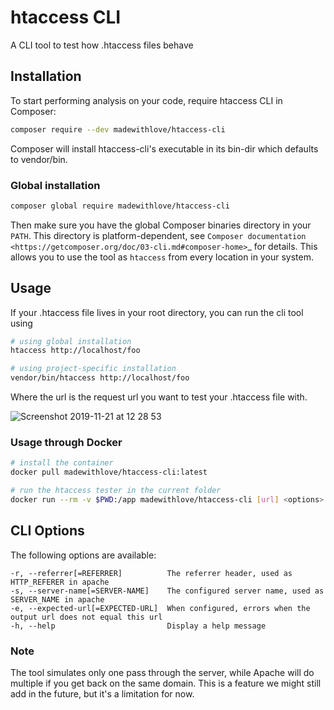 # htaccess CLI

A CLI tool to test how .htaccess files behave

## Installation

To start performing analysis on your code, require htaccess CLI in Composer:

```bash
composer require --dev madewithlove/htaccess-cli
```

Composer will install htaccess-cli's executable in its bin-dir which defaults to vendor/bin.

### Global installation

```bash
composer global require madewithlove/htaccess-cli
```

Then make sure you have the global Composer binaries directory in your ``PATH``. This directory is platform-dependent, see `Composer documentation <https://getcomposer.org/doc/03-cli.md#composer-home>`_ for details.
This allows you to use the tool as `htaccess` from every location in your system.

## Usage

If your .htaccess file lives in your root directory, you can run the cli tool using

```bash
# using global installation
htaccess http://localhost/foo

# using project-specific installation
vendor/bin/htaccess http://localhost/foo
```

Where the url is the request url you want to test your .htaccess file with.

![Screenshot 2019-11-21 at 12 28 53](https://user-images.githubusercontent.com/1398405/69334214-8cf9ea00-0c5a-11ea-8ee8-06f397719289.png)

### Usage through Docker

```bash
# install the container
docker pull madewithlove/htaccess-cli:latest

# run the htaccess tester in the current folder
docker run --rm -v $PWD:/app madewithlove/htaccess-cli [url] <options>
```

## CLI Options

The following options are available:

```
-r, --referrer[=REFERRER]          The referrer header, used as HTTP_REFERER in apache
-s, --server-name[=SERVER-NAME]    The configured server name, used as SERVER_NAME in apache
-e, --expected-url[=EXPECTED-URL]  When configured, errors when the output url does not equal this url
-h, --help                         Display a help message
```

### Note

The tool simulates only one pass through the server, while Apache will do multiple if you get back
on the same domain. This is a feature we might still add in the future, but it's a limitation for now.
